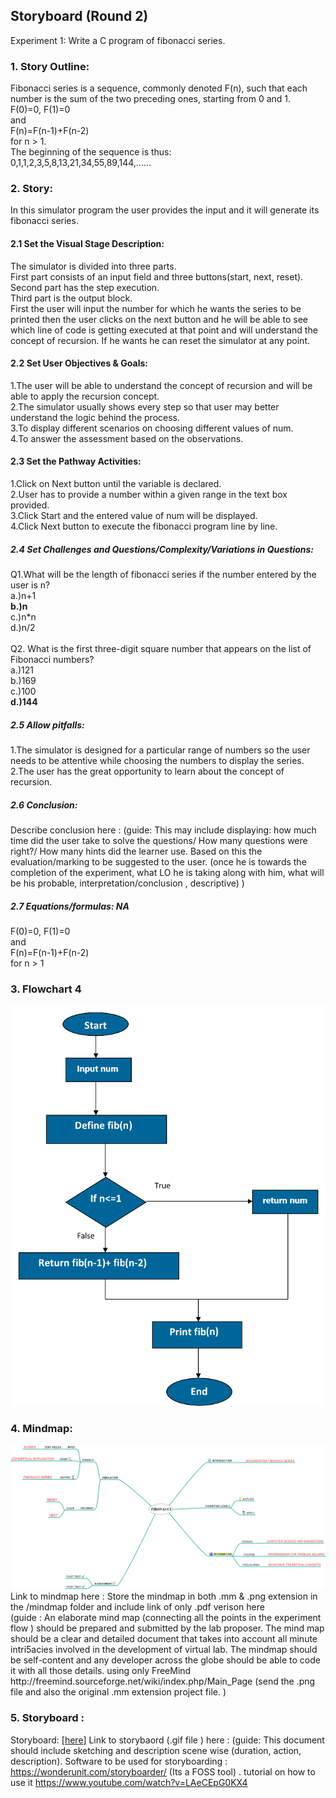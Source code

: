 ## Storyboard (Round 2)

Experiment 1: Write a C program of fibonacci series.

### 1. Story Outline:
Fibonacci series is a sequence, commonly denoted F(n), such that each number is the sum of the two preceding ones, starting from 0 and 1.<br>
F(0)=0, F(1)=0<br>
and<br>
F(n)=F(n-1)+F(n-2)<br>
for n > 1.<br>
The beginning of the sequence is thus:<br>
0,1,1,2,3,5,8,13,21,34,55,89,144,......

### 2. Story:
In this simulator program the user provides the input and it will generate its fibonacci series.

#### 2.1 Set the Visual Stage Description:
The simulator is divided into three parts.<br>
First part consists of an input field and three buttons(start, next, reset).<br>
Second part has the step execution.<br>
Third part is the output block.<br>
First the user will input the number for which he wants the series to be printed then the user clicks on the next button and he will be able to see which line of code is getting executed at that point and will understand the concept of recursion.
If he wants he can reset the simulator at any point.

#### 2.2 Set User Objectives & Goals:
1.The user will be able to understand the concept of recursion and will be able to apply the recursion concept.<br>
2.The simulator usually shows every step so that user may better understand the logic behind the process.<br>
3.To display different scenarios on choosing different values of num.<br>
4.To answer the assessment based on the observations.

#### 2.3 Set the Pathway Activities:
1.Click on Next button until the variable is declared.<br>
2.User has to provide a number within a given range in the text box provided.<br>
3.Click Start and the entered value of num will be displayed.<br>
4.Click Next button to execute the fibonacci program line by line.<br>

##### 2.4 Set Challenges and Questions/Complexity/Variations in Questions:

Q1.What will be the length of fibonacci series if the number entered by the user is n?<br>
a.)n+1<br>
<b>b.)n<br></b>
c.)n*n<br>
d.)n/2<br>
<br>
Q2. What is the first three-digit square number that appears on the list of Fibonacci numbers?<br>
a.)121<br>
b.)169<br>
c.)100<br>
<b>d.)144</b><br>

##### 2.5 Allow pitfalls:
1.The simulator is designed for a particular range of numbers so the user needs to be attentive while choosing the numbers to display the series.<br>
2.The user has the great opportunity to learn about the concept of recursion.<br>

##### 2.6 Conclusion:
Describe conclusion here : (guide: This may include displaying: how much time did the user take to solve the questions/ How many questions were right?/ How many hints did the learner use. Based on this the evaluation/marking to be suggested to the user. (once he is towards the completion of the experiment, what LO he is taking along with him, what will be his probable, interpretation/conclusion , descriptive) )

##### 2.7 Equations/formulas: NA
F(0)=0, F(1)=0<br>
and<br>
F(n)=F(n-1)+F(n-2)<br>
for n > 1

### 3. Flowchart 4
<img src="flowchart/flowchart.png"/><br>

### 4. Mindmap:
<img src="mindmap/mindmap.png"/>
 Link to mindmap here : Store the mindmap in both .mm & .png extension in the  /mindmap folder and include link of only .pdf verison here
 <br>
 (guide : An elaborate mind map (connecting all the points in the experiment flow ) should be prepared and submitted by the lab proposer. The mind map should be a clear and detailed document that takes into account all minute intri5acies involved in the development of virtual lab. The mindmap should be self-content and any developer across the globe should be able to code it with all those details. using only FreeMind http://freemind.sourceforge.net/wiki/index.php/Main_Page (send the .png file and also the original .mm extension project file. )

### 5. Storyboard :
Storyboard: <a href="Storyboard/carwiper.gif"> [here]</a>
Link to storybaord (.gif file ) here :
(guide: This document should include sketching and description scene wise (duration, action, description). Software to be used for storyboarding : https://wonderunit.com/storyboarder/ (Its a FOSS tool) . tutorial on how to use it https://www.youtube.com/watch?v=LAeCEpG0KX4

